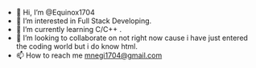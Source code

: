- 👋 Hi, I’m @Equinox1704
- 👀 I’m interested in Full Stack Developing.
- 🌱 I’m currently learning C/C++ .
- 💞️ I’m looking to collaborate on not right now cause i have just entered the coding world but i do know html.
- 📫 How to reach me mnegi1704@gmail.com

<!---
Equinox1704/Equinox1704 is a ✨ special ✨ repository because its `README.md` (this file) appears on your GitHub profile.
You can click the Preview link to take a look at your changes.
--->
